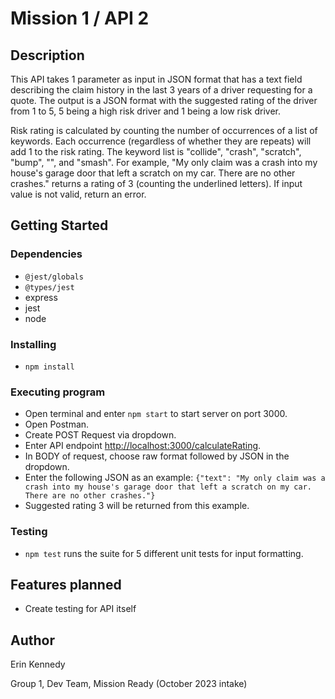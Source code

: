 # Mission 1 / API 2

## Description

This API takes 1 parameter as input in JSON format that has a text field describing the claim history in the last 3 years of a driver requesting for a quote.  The output is a JSON format with the suggested rating of the driver from 1 to 5, 5 being a high risk driver and 1 being a low risk driver.

Risk rating is calculated by counting the number of occurrences of a list of keywords.  Each occurrence (regardless of whether they are repeats) will add 1 to the risk rating.  The keyword list is "collide", "crash", "scratch", "bump", "", and "smash".  For example, "My only claim was a crash into my house's garage door that left a scratch on my car. There are no other crashes." returns a rating of 3 (counting the underlined letters).  If input value is not valid, return an error.

## Getting Started

### Dependencies

* ``` @jest/globals ```
* ``` @types/jest ```
* express
* jest
* node

### Installing

* ```npm install```

### Executing program

* Open terminal and enter ```npm start``` to start server on port 3000.
* Open Postman.
* Create POST Request via dropdown.
* Enter API endpoint <http://localhost:3000/calculateRating>.
* In BODY of request, choose raw format followed by JSON in the dropdown.
* Enter the following JSON as an example:
```{"text": "My only claim was a crash into my house's garage door that left a scratch on my car.  There are no other crashes."}```
* Suggested rating 3 will be returned from this example.

### Testing

* ```npm test``` runs the suite for 5 different unit tests for input formatting.

## Features planned

* Create testing for API itself

## Author

Erin Kennedy

Group 1, Dev Team, Mission Ready (October 2023 intake)
